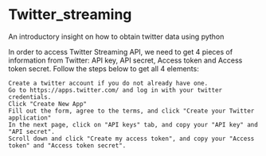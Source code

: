 # Twitter_streaming
An introductory insight on how to obtain twitter data using python

In order to access Twitter Streaming API, we need to get 4 pieces of information from Twitter: API key, API secret, Access token and Access token secret. Follow the steps below to get all 4 elements:

    Create a twitter account if you do not already have one.
    Go to https://apps.twitter.com/ and log in with your twitter credentials.
    Click "Create New App"
    Fill out the form, agree to the terms, and click "Create your Twitter application"
    In the next page, click on "API keys" tab, and copy your "API key" and "API secret".
    Scroll down and click "Create my access token", and copy your "Access token" and "Access token secret".
